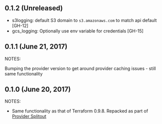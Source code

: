 ## 0.1.2 (Unreleased)

* s3logging: default S3 domain to `s3.amazonaws.com` to match api default [GH-12]
* gcs_logging: Optionally use env variable for credentials [GH-15]

## 0.1.1 (June 21, 2017)

NOTES:

Bumping the provider version to get around provider caching issues - still same functionality

## 0.1.0 (June 20, 2017)

NOTES:

* Same functionality as that of Terraform 0.9.8. Repacked as part of [Provider Splitout](https://www.hashicorp.com/blog/upcoming-provider-changes-in-terraform-0-10/)
